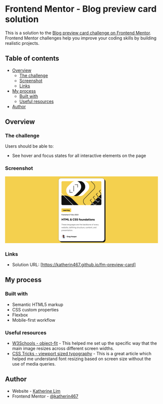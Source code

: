 # Frontend Mentor - Blog preview card solution

This is a solution to the [Blog preview card challenge on Frontend Mentor](https://www.frontendmentor.io/challenges/blog-preview-card-ckPaj01IcS). Frontend Mentor challenges help you improve your coding skills by building realistic projects. 

## Table of contents

- [Overview](#overview)
  - [The challenge](#the-challenge)
  - [Screenshot](#screenshot)
  - [Links](#links)
- [My process](#my-process)
  - [Built with](#built-with)
  - [Useful resources](#useful-resources)
- [Author](#author)

## Overview

### The challenge

Users should be able to:

- See hover and focus states for all interactive elements on the page

### Screenshot

![](./Screenshot.png)

### Links

- Solution URL: [https://katherin467.github.io/fm-preview-card]

## My process

### Built with

- Semantic HTML5 markup
- CSS custom properties
- Flexbox
- Mobile-first workflow

### Useful resources

- [W3Schools - object-fit](https://www.w3schools.com/csS/css3_object-fit.asp) - This helped me set up the specific way that the main image resizes across different screen widths.
- [CSS Tricks - viewport sized typography](https://css-tricks.com/viewport-sized-typography/) - This is a great article which helped me understand font resizing based on screen size without the use of media queries.

## Author

- Website - [Katherine Lim](https://katherin467.github.io/)
- Frontend Mentor - [@katherin467](https://www.frontendmentor.io/profile/katherin467)
